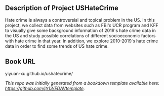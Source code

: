 ## Description of Project USHateCrime

Hate crime is always a controversial and topical problem in the US. In this project, we collect data from websites such as FBI's UCR program and KFF to visually give some background information of 2019's hate crime data in the US and study possible correlations of different socioeconomic factors with hate crime in that year. In addition, we explore 2010-2019's hate crime data in order to find some trends of US hate crime. 

## Book URL

yiyuan-xu.github.io/ushatecrime/


*This repo was initially generated from a bookdown template available here: https://github.com/jtr13/EDAVtemplate.*	






